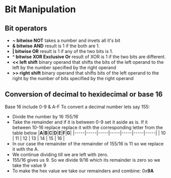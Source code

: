 # Bit Manipulation

## Bit operators
* **~ bitwise NOT** takes a number and invets all it's bit
* **& bitwise AND** result is 1 if the both are 1.
* **| bitwise OR** result is 1 if any of the two bits is 1. 
* **^ bitwise XOR Exclusive Or** result of XOR is 1 if the two bits are different.
* **<< left shift** binary operand that shifts the bits of the left operand to the left by the number specified by the right operand
* **>> right shift** binary operand that shifts bits of the left operand to the right by the number of bits specified by the right operand

## Conversion of decimal to hexidecimal or base 16
Base 16 include 0-9 & A-F
To convert a decimal number lets say 155: 
* Divide the number by 16 *155/16* 
* Take the remainder and if it is between 0-9 set it aside as is. If it between 10-16 replace replace it with the corresponding letter from the table below
|**A**|**B**|**C**|**D**|**E**|**F**|**G**|
|-----|-----|-----|-----|-----|-----|-----|
| 10  | 11  | 12  | 13  | 14  | 15  | 16  |
* In our case the remainder of the remainder of 155/16 is 11 so we replace it with the A.
* We continue dividing till we are left with zero.
* 155/16 gives us 9. So we divide 9/16 which its remainder is zero so we take the value 9
* To make the hex value we take our remainders and combine: 0x**9A**


